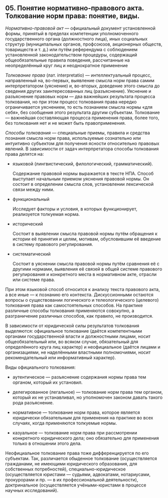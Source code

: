 ﻿## 05. Понятие нормативно-правового акта. Толкование норм права: понятие, виды.

*Нормативно-правовой акт* — официальный документ установленной формы,
принятый в пределах компетенции уполномоченного государственного органа
(должностного лица), иных социальных структур (муниципальных органов,
профсоюзов, акционерных обществ, товариществ и т. д.) или путём референдума
с соблюдением установленной законодательством процедуры, содержащий
общеобязательные правила поведения, рассчитанные на неопределённый круг лиц
и неоднократное применение

*Толкование права* (лат. interpretatio) — интеллектуальный процесс,
направленный на, во-первых, выявление смысла норм права самим интерпретатором
(уяснение) и, во-вторых, доведение этого смысла до сведения других
заинтересованных лиц (разъяснение). Уяснение и разъяснение правовых норм —
два важнейших результата процесса толкования, но при этом процесс толкования
права нередко ограничивается уяснением, то есть познанием смысла нормы
«для себя», без сообщения этого результата другим субъектам. Толкование —
важнейшая составляющая процесса применения права, более того, без толкования
нет и не может быть правоприменения.

*Способы толкования* — специальные приемы, правила и средства познания смысла
норм права, используемые сознательно или интуитивно субъектом для получения
ясности относительно правовых явлений. В зависимости от задач интерпретатора
способы толкования права делятся на:

- языковой (лингвистический, филологический, грамматический).

  Содержание правовой нормы выражается в тексте НПА. Способ выступает начальным
  приемом уяснения правовой нормы. Он состоит в определении смысла слов,
  установлении лексической связи между ними.
  
- функциональный

  Исследует факторы и условия, в которых функционирует, реализуется толкуемая норма.
  
- исторический

  Состоит в выявлении смысла правовой нормы путём обращения к истории
  её принятия и целям, мотивам, обусловившим её введение в систему
  правового регулирования.

- систематический

  Состоит в уяснении смысла правовой нормы путём сравнения её с другими
  нормами, выявления её связей в общей системе правового регулирования
  и конкретного места в нормативном акте, отрасли или системе права.
  
При этом языковой способ относится к анализу текста правового акта,
а все иные — к познанию его контекста. Дискуссионными остаются вопросы
о существовании логического и телеологического (целевого) толкования права
как самостоятельных способов. На практике различные способы толкования
применяются совокупно, а разграничение различных способов, как правило,
не производится.

В зависимости от юридической силы результатов толкования выделяются:
официальное толкование (даётся компетентными органами государственной власти
и должностными лицами, носит общеобязательный или, во всяком случае,
обязательный для определённого круга лиц характер) и неофициальное
(даётся лицами и организациями, не наделёнными властными полномочиями,
носит рекомендательный или информативный характер).

Виды официального толкования:

- аутентическое — разъяснение содержания нормы права тем органом,
  который их установил.
  
- делегированное (легальное) — толкование норм права тем органом,
  который их не устанавливал, но уполномочен законом давать такого
  рода разъяснение.
  
- нормативное — толкование норм права, которое является юридически
  обязательным для применения на практике во всех случаях, когда применяются
  толкуемые нормы.
  
- казуальное — толкование норм права при рассмотрении конкретного юридического
  дела; оно обязательно для применения только в отношении этого дела.
  
Неофициальное толкование права тоже дифференцируется по его субъектам.
Так, различается обыденное толкование (осуществляется гражданами, не имеющими
юридического образования, для собственных потребностей), специально-юридическое
(осуществляется юристами — судьями, адвокатами, нотариусами,
прокурорами и пр. — в их профессиональной деятельности), доктринальное
(осуществляется учёными-юристами в процессе научных исследований).
